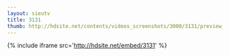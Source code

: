 ```yaml
---
layout: sieutv
title: 3131
thumb: http://hdsite.net/contents/videos_screenshots/3000/3131/preview_360p.mp4.jpg
---
```

{% include iframe src='http://hdsite.net/embed/3131' %}
 
